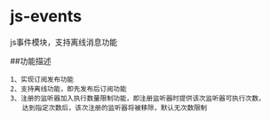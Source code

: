 # js-events
js事件模块，支持离线消息功能
 
 ##功能描述
```
1、实现订阅发布功能
2、支持离线功能，即先发布后订阅功能
3、注册的监听器加入执行数量限制功能，即注册监听器时提供该次监听器可执行次数，
   达到指定次数后，该次注册的监听器将被移除，默认无次数限制
```
